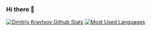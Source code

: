 ### Hi there 👋

[![Dmitriy Kravtsov Github Stats](https://github-readme-stats.vercel.app/api?username=dimadeush&show_icons=true)](https://github.com/anuraghazra/github-readme-stats)
[![Most Used Languages](https://github-readme-stats.vercel.app/api/top-langs/?username=dimadeush&layout=compact)](https://github.com/anuraghazra/github-readme-stats)
